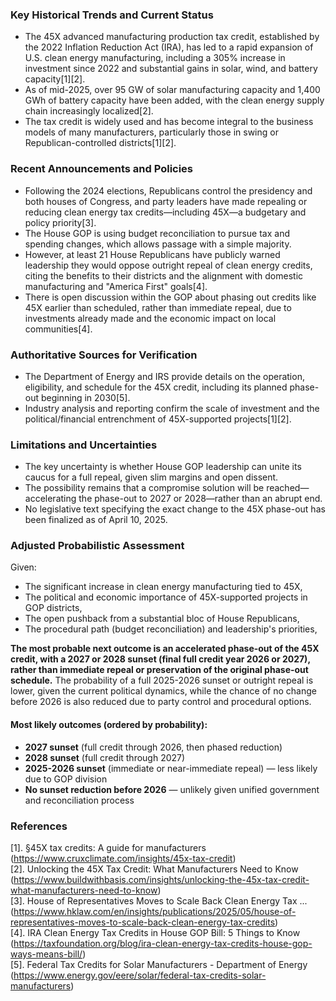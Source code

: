 ### Key Historical Trends and Current Status

- The 45X advanced manufacturing production tax credit, established by the 2022 Inflation Reduction Act (IRA), has led to a rapid expansion of U.S. clean energy manufacturing, including a 305% increase in investment since 2022 and substantial gains in solar, wind, and battery capacity[1][2].
- As of mid-2025, over 95 GW of solar manufacturing capacity and 1,400 GWh of battery capacity have been added, with the clean energy supply chain increasingly localized[2].
- The tax credit is widely used and has become integral to the business models of many manufacturers, particularly those in swing or Republican-controlled districts[1][2].

### Recent Announcements and Policies

- Following the 2024 elections, Republicans control the presidency and both houses of Congress, and party leaders have made repealing or reducing clean energy tax credits—including 45X—a budgetary and policy priority[3].
- The House GOP is using budget reconciliation to pursue tax and spending changes, which allows passage with a simple majority.
- However, at least 21 House Republicans have publicly warned leadership they would oppose outright repeal of clean energy credits, citing the benefits to their districts and the alignment with domestic manufacturing and "America First" goals[4].
- There is open discussion within the GOP about phasing out credits like 45X earlier than scheduled, rather than immediate repeal, due to investments already made and the economic impact on local communities[4].

### Authoritative Sources for Verification

- The Department of Energy and IRS provide details on the operation, eligibility, and schedule for the 45X credit, including its planned phase-out beginning in 2030[5].
- Industry analysis and reporting confirm the scale of investment and the political/financial entrenchment of 45X-supported projects[1][2].

### Limitations and Uncertainties

- The key uncertainty is whether House GOP leadership can unite its caucus for a full repeal, given slim margins and open dissent.
- The possibility remains that a compromise solution will be reached—accelerating the phase-out to 2027 or 2028—rather than an abrupt end.
- No legislative text specifying the exact change to the 45X phase-out has been finalized as of April 10, 2025.

### Adjusted Probabilistic Assessment

Given:
- The significant increase in clean energy manufacturing tied to 45X,
- The political and economic importance of 45X-supported projects in GOP districts,
- The open pushback from a substantial bloc of House Republicans,
- The procedural path (budget reconciliation) and leadership's priorities,

**The most probable next outcome is an accelerated phase-out of the 45X credit, with a 2027 or 2028 sunset (final full credit year 2026 or 2027), rather than immediate repeal or preservation of the original phase-out schedule.** The probability of a full 2025-2026 sunset or outright repeal is lower, given the current political dynamics, while the chance of no change before 2026 is also reduced due to party control and procedural options.

#### Most likely outcomes (ordered by probability):
- **2027 sunset** (full credit through 2026, then phased reduction)
- **2028 sunset** (full credit through 2027)
- **2025-2026 sunset** (immediate or near-immediate repeal) — less likely due to GOP division
- **No sunset reduction before 2026** — unlikely given unified government and reconciliation process

### References

[1]. §45X tax credits: A guide for manufacturers (https://www.cruxclimate.com/insights/45x-tax-credit)  
[2]. Unlocking the 45X Tax Credit: What Manufacturers Need to Know (https://www.buildwithbasis.com/insights/unlocking-the-45x-tax-credit-what-manufacturers-need-to-know)  
[3]. House of Representatives Moves to Scale Back Clean Energy Tax ... (https://www.hklaw.com/en/insights/publications/2025/05/house-of-representatives-moves-to-scale-back-clean-energy-tax-credits)  
[4]. IRA Clean Energy Tax Credits in House GOP Bill: 5 Things to Know (https://taxfoundation.org/blog/ira-clean-energy-tax-credits-house-gop-ways-means-bill/)  
[5]. Federal Tax Credits for Solar Manufacturers - Department of Energy (https://www.energy.gov/eere/solar/federal-tax-credits-solar-manufacturers)
